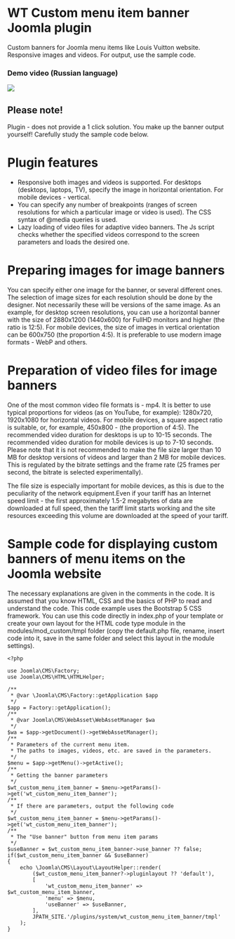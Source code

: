 # WT Custom menu item banner Joomla plugin
Custom banners for Joomla menu items like Louis Vuitton website. Responsive images and videos. For output, use the sample code.
### Demo video (Russian language)
[![](https://img.youtube.com/vi/9n15dZML-Qc/0.jpg)](https://www.youtube.com/watch?v=9n15dZML-Qc)
## Please note!
Plugin - does not provide a 1 click solution. You make up the banner output yourself! Carefully study the sample code below.
# Plugin features
- Responsive both images and videos is supported. For desktops (desktops, laptops, TV), specify the image in horizontal orientation. For mobile devices - vertical.
- You can specify any number of breakpoints (ranges of screen resolutions for which a particular image or video is used). The CSS syntax of @media queries is used.
- Lazy loading of video files for adaptive video banners. The Js script checks whether the specified videos correspond to the screen parameters and loads the desired one.
# Preparing images for image banners
You can specify either one image for the banner, or several different ones. The selection of image sizes for each resolution should be done by the designer. Not necessarily these will be versions of the same image. 
As an example, for desktop screen resolutions, you can use a horizontal banner with the size of 2880x1200 (1440x600) for FullHD monitors and higher (the ratio is 12:5).
For mobile devices, the size of images in vertical orientation can be 600x750 (the proportion 4:5).
It is preferable to use modern image formats - WebP and others.
# Preparation of video files for image banners
One of the most common video file formats is - mp4. It is better to use typical proportions for videos (as on YouTube, for example): 1280x720, 1920x1080 for horizontal videos. For mobile devices, a square aspect ratio is suitable, or, for example, 450x800 - (the proportion of 4:5).
The recommended video duration for desktops is up to 10-15 seconds.
The recommended video duration for mobile devices is up to 7-10 seconds.
Please note that it is not recommended to make the file size larger than 10 MB for desktop versions of videos and larger than 2 MB for mobile devices. This is regulated by the bitrate settings and the frame rate (25 frames per second, the bitrate is selected experimentally).

The file size is especially important for mobile devices, as this is due to the peculiarity of the network equipment.Even if your tariff has an Internet speed limit - the first approximately 1.5-2 megabytes of data are downloaded at full speed, then the tariff limit starts working and the site resources exceeding this volume are downloaded at the speed of your tariff. 

# Sample code for displaying custom banners of menu items on the Joomla website
The necessary explanations are given in the comments in the code. It is assumed that you know HTML, CSS and the basics of PHP to read and understand the code. This code example uses the Bootstrap 5 CSS framework. You can use this code directly in index.php of your template or create your own layout for the HTML code type module in the modules/mod_custom/tmpl folder (copy the default.php file, rename, insert code into it, save in the same folder and select this layout in the module settings).
```
<?php

use Joomla\CMS\Factory;
use Joomla\CMS\HTML\HTMLHelper;

/**
 * @var \Joomla\CMS\Factory::getApplication $app
 */
$app = Factory::getApplication();
/**
 * @var Joomla\CMS\WebAsset\WebAssetManager $wa
 */
$wa = $app->getDocument()->getWebAssetManager();
/**
 * Parameters of the current menu item.
 * The paths to images, videos, etc. are saved in the parameters.
 */
$menu = $app->getMenu()->getActive();
/**
 * Getting the banner parameters
 */
$wt_custom_menu_item_banner = $menu->getParams()->get('wt_custom_menu_item_banner');
/**
 * If there are parameters, output the following code
 */
$wt_custom_menu_item_banner = $menu->getParams()->get('wt_custom_menu_item_banner');
/**
 * The "Use banner" button from menu item params
 */
$useBanner = $wt_custom_menu_item_banner->use_banner ?? false;
if($wt_custom_menu_item_banner && $useBanner)
{
    echo \Joomla\CMS\Layout\LayoutHelper::render(
        ($wt_custom_menu_item_banner?->pluginlayout ?? 'default'),
        [
            'wt_custom_menu_item_banner' => $wt_custom_menu_item_banner,
            'menu' => $menu,
            'useBanner' => $useBanner,
        ],
        JPATH_SITE.'/plugins/system/wt_custom_menu_item_banner/tmpl'
    );
}

```
